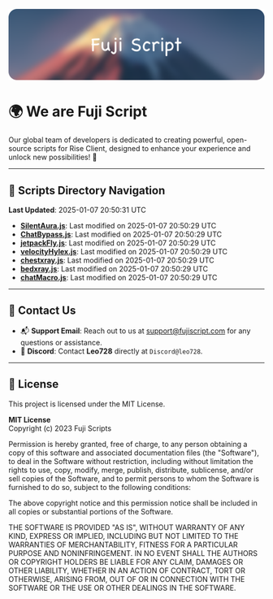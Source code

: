 ![Banner](.github/b.webp)

# 🌍 **We are Fuji Script**

Our global team of developers is dedicated to creating powerful, open-source scripts for Rise Client, designed to enhance your experience and unlock new possibilities! 🌟

---
<!-- SCRIPTS_NAVIGATION_START -->
## 📂 **Scripts Directory Navigation**

**Last Updated**: 2025-01-07 20:50:31 UTC

- **[SilentAura.js](scripts/SilentAura.js)**: Last modified on 2025-01-07 20:50:29 UTC
- **[ChatBypass.js](scripts/ChatBypass.js)**: Last modified on 2025-01-07 20:50:29 UTC
- **[jetpackFly.js](scripts/jetpackFly.js)**: Last modified on 2025-01-07 20:50:29 UTC
- **[velocityHylex.js](scripts/velocityHylex.js)**: Last modified on 2025-01-07 20:50:29 UTC
- **[chestxray.js](scripts/chestxray.js)**: Last modified on 2025-01-07 20:50:29 UTC
- **[bedxray.js](scripts/bedxray.js)**: Last modified on 2025-01-07 20:50:29 UTC
- **[chatMacro.js](scripts/chatMacro.js)**: Last modified on 2025-01-07 20:50:29 UTC

<!-- SCRIPTS_NAVIGATION_END -->

---

## 💬 **Contact Us**  
- 📬 **Support Email**: Reach out to us at [support@fujiscript.com](mailto:support@fujiscript.com) for any questions or assistance.  
- 💬 **Discord**: Contact **Leo728** directly at `Discord@leo728`.

---

## 📜 **License**

This project is licensed under the MIT License.  

**MIT License**  
Copyright (c) 2023 Fuji Scripts  

Permission is hereby granted, free of charge, to any person obtaining a copy of this software and associated documentation files (the "Software"), to deal in the Software without restriction, including without limitation the rights to use, copy, modify, merge, publish, distribute, sublicense, and/or sell copies of the Software, and to permit persons to whom the Software is furnished to do so, subject to the following conditions:  

The above copyright notice and this permission notice shall be included in all copies or substantial portions of the Software.  

THE SOFTWARE IS PROVIDED "AS IS", WITHOUT WARRANTY OF ANY KIND, EXPRESS OR IMPLIED, INCLUDING BUT NOT LIMITED TO THE WARRANTIES OF MERCHANTABILITY, FITNESS FOR A PARTICULAR PURPOSE AND NONINFRINGEMENT. IN NO EVENT SHALL THE AUTHORS OR COPYRIGHT HOLDERS BE LIABLE FOR ANY CLAIM, DAMAGES OR OTHER LIABILITY, WHETHER IN AN ACTION OF CONTRACT, TORT OR OTHERWISE, ARISING FROM, OUT OF OR IN CONNECTION WITH THE SOFTWARE OR THE USE OR OTHER DEALINGS IN THE SOFTWARE.  
